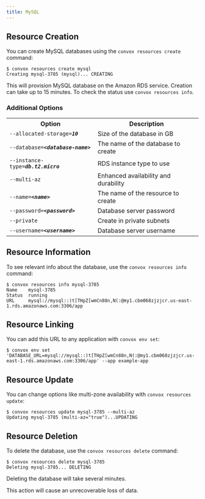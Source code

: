```yaml
---
title: MySQL
---
```


## Resource Creation

You can create MySQL databases using the `convox resources create` command:

    $ convox resources create mysql
    Creating mysql-3785 (mysql)... CREATING

This will provision MySQL database on the Amazon RDS service. Creation can take up to 15 minutes. To check the status use `convox resources info`.

### Additional Options

<table>
  <tr><th>Option</th><th>Description</th></tr>
  <tr><td><code>--allocated-storage=<b><i>10</i></b></code></td><td>Size of the database in GB</td></tr>
  <tr><td><code>--database=<b><i>&lt;database-name&gt;</i></b></code></td><td>The name of the database to create</td></tr>
  <tr><td><code>--instance-type=<b><i>db.t2.micro</i></b></code></td><td>RDS instance type to use</td></tr>
  <tr><td><code>--multi-az</code></td><td>Enhanced availability and durability</td></tr>
  <tr><td><code>--name=<b><i>&lt;name&gt;</i></b></code></td><td>The name of the resource to create</td></tr>
  <tr><td><code>--password=<b><i>&lt;password&gt;</i></b></code></td><td>Database server password</td></tr>
  <tr><td><code>--private</code></td><td>Create in private subnets</td></tr>
  <tr><td><code>--username=<b><i>&lt;username&gt;</i></b></code></td><td>Database server username</td></tr>
</table>

## Resource Information

To see relevant info about the database, use the `convox resources info` command:

    $ convox resources info mysql-3785
    Name    mysql-3785
    Status  running
    URL     mysql://mysql::)t[THpZ[wmCn88n,N(:@my1.cbm068zjzjcr.us-east-1.rds.amazonaws.com:3306/app

## Resource Linking

You can add this URL to any application with `convox env set`:

    $ convox env set 'DATABASE_URL=mysql://mysql::)t[THpZ[wmCn88n,N(:@my1.cbm068zjzjcr.us-east-1.rds.amazonaws.com:3306/app' --app example-app

## Resource Update

You can change options like multi-zone availability with `convox resources update`:

    $ convox resources update mysql-3785 --multi-az
    Updating mysql-3785 (multi-az="true")...UPDATING

## Resource Deletion

To delete the database, use the `convox resources delete` command:

    $ convox resources delete mysql-3785
    Deleting mysql-3785... DELETING

Deleting the database will take several minutes.

<div class="block-callout block-show-callout type-warning" markdown="1">
This action will cause an unrecoverable loss of data.
</div>
